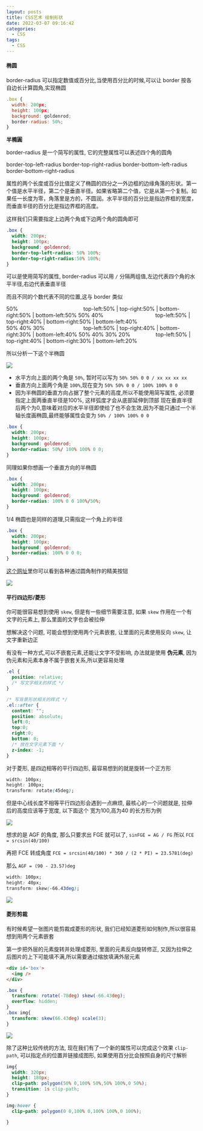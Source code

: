```yaml
---
layout: posts
title: CSS艺术 绘制形状
date: 2022-03-07 09:16:42
categories:
  - CSS
tags:
  - CSS
---
```



#### 椭圆

border-radius 可以指定数值或百分比,当使用百分比的时候,可以让 border 按各自边长计算圆角,实现椭圆

```javascript
.box {
  width: 200px;
  height: 100px;
  background: goldenrod;
  border-radius: 50%;
}
```

**半橢圓**

border-radius 是一个简写的属性, 它的完整属性可以表述四个角的圆角

border-top-left-radius
border-top-right-radius
border-bottom-left-radius
border-bottom-right-radius

属性的两个长度或百分比值定义了椭圆的四分之一外边框的边缘角落的形状。第一个值是水平半径，第二个是垂直半径。如果省略第二个值，它是从第一个复制。如果任一长度为零，角落里是方的，不圆润。水平半径的百分比是指边界框的宽度，而垂直半径的百分比是指边界框的高度。

这样我们只需要指定上边两个角或下边两个角的圆角即可

```css
.box {
  width: 200px;
  height: 100px;
  background: goldenrod;
  border-top-left-radius: 50% 100%;
  border-top-right-radius:50% 100%;
}
```

可以是使用简写的属性, border-radius 可以用 `/` 分隔两组值,左边代表四个角的水平半径,右边代表垂直半径

而且不同的个数代表不同的位置,这与 border 类似

<span style='display:inline-block;width:200px'>50%</span>             top-left:50% | top-right:50% | bottom-right:50% | bottom-left:50%
<span style='display:inline-block;width:200px'>50% 40%</span>         top-left:50% | top-right:40% | bottom-right:50% | bottom-left:40%
<span style='display:inline-block;width:200px'>50% 40% 30%</span>     top-left:50% | top-right:40% | bottom-right:30% | bottom-left:40%
<span style='display:inline-block;width:200px'>50% 40% 30% 20%</span> top-left:50% | top-right:40% | bottom-right:30% | bottom-left:20%

所以分析一下这个半椭圆

![](0001.png)

+ 水平方向上面的两个角是 `50%`,  暂时可以写为 `50% 50% 0 0 / xx xx xx xx`
+ 垂直方向上面两个角是 `100%`,现在变为 `50% 50% 0 0 / 100% 100% 0 0`
+ 因为半椭圆的垂直方向占据了整个元素的高度,所以不能使用简写属性, 必须要指定上面两垂直半径是100%, 这样弧度才会从底部延伸到顶部
  现在垂直半径后两个为0,意味着对应的水平半径即使给了也不会生效,因为不能只通过一个半轴长度画椭圆,最终能够属性会变为 `50% / 100% 100% 0 0`

```css
.box {
  width: 200px;
  height: 100px;
  background: goldenrod;
  border-radius: 50%/ 100% 100% 0 0;
}
```

同理如果你想画一个垂直方向的半椭圆

```css
.box {
  width: 200px;
  height: 100px;
  background: goldenrod;
  border-radius: 100% 0 0 100%/50%;
}
```

1/4 椭圆也是同样的道理,只需指定一个角上的半径 

```css
.box {
  width: 200px;
  height: 100px;
  background: goldenrod;
  border-radius: 100% 0 0 0;
}
```

[这个网址](https://simurai.com/archive/buttons/#)里你可以看到各种通过圆角制作的精美按钮

![](0002.png)


#### 平行四边形/菱形

你可能很容易想到使用 `skew`, 但是有一些细节需要注意, 如果 `skew` 作用在一个有文字的元素上, 那么里面的文字也会被拉伸

想解决这个问题, 可能会想到使用两个元素嵌套, 让里面的元素使用反向 `skew`, 让文字重新边正

有没有一种方式,可以不嵌套元素,还能让文字不受影响, 办法就是使用 **伪元素**, 因为伪元素和元素本身不属于嵌套关系,所以更容易处理

```css
.el {
  position: relative;
  /* 写文字相关的样式 */
}

/* 写背景形状相关的样式 */
.el::after {
  content: "";
  position: absolute;
  left:0;
  top:0;
  right:0;
  bottom: 0;
  /* 放在文字元素下面 */
  z-index: -1;
}
```

对于菱形, 是四边相等的平行四边形, 最容易想到的就是旋转一个正方形

```css
width: 100px;
height: 100px;
transform: rotate(45deg);
```

但是中心线长度不相等平行四边形会遇到一点麻烦, 最核心的一个问题就是, 拉伸后的高度应该等于宽度, 以下面这个 宽为100,高为40 的长方形为例

![](0003.png)

想求的是 AGF 的角度, 那么只要求出 FGE 就可以了, `sinFGE = AG / FG` 所以 `FCE = srcsin(40/100)` 

再把 FCE 转成角度 `FCE = srcsin(40/100) * 360 / (2 * PI) = 23.5781(deg)`

那么 `AGF = (90 - 23.57)deg`

```css
width: 100px;
height: 40px;
transform: skew(-66.43deg);
```

![](0004.png)


#### 菱形剪裁

有时候希望一张图片能剪裁成菱形的形状, 我们已经知道菱形如何制作,所以很容易想到用两个元素嵌套

第一步把外层的元素旋转并处理成菱形, 里面的元素反向旋转修正, 又因为拉伸之后图片的上下可能填不满,所以需要通过缩放填满外层元素


```html
<div id='box'>
  <img />
</div>
```

```css
.box {
  transform: rotate(-78deg) skew(-66.43deg);
  overflow: hidden;
}
.box img{
  transform: skew(66.43deg) scale(3);
}
```

![](0005.png)

除了这种比较传统的方法, 现在我们有了一个新的属性可以完成这个效果 `clip-path`,  可以指定点的位置并链接成图形, 如果使用百分比会按照自身的尺寸解析

```css
img{
  width: 320px;
  height: 180px;
  clip-path: polygon(50% 0,100% 50%,50% 100%,0 50%);
  transition: 1s clip-path;
}

img:hover {
  clip-path: polygon(0 0,100% 0,100% 100%,0 100%);

}
```